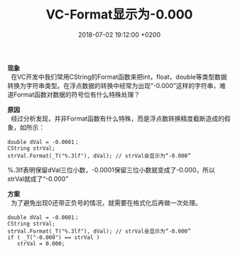 ﻿---
layout: post
title:  "VC-Format显示为-0.000"
date:   2018-07-02 19:12:00 +0200
categories: VC
---

**现象**  
&nbsp;&nbsp;在VC开发中我们常用CString的Format函数来把int，float，double等类型数据转换为字符串类型。在浮点数据的转换中经常为出现“-0.000”这样的字符串，难道Format函数对数据的符号位有什么特殊处理？

**原因**  
&nbsp;&nbsp;经过分析发现，并非Format函数有什么特殊，而是浮点数转换精度截断造成的假象，如所示：  
```
double dVal = -0.0001；
CString strVal;
strVal.Format(_T("%.3lf"), dVal); // strVal会显示为“-0.000”
```
%.3lf表明保留dVal三位小数，-0.0001保留三位小数就变成了-0.000，所以strVal就成了“-0.000”  

**方案**  
&nbsp;&nbsp;为了避免出现0还带正负号的情况，就需要在格式化后再做一次处理。  
```
double dVal = -0.0001；
CString strVal;
strVal.Format(_T("%.3lf"), dVal); // strVal会显示为“-0.000”
if ( _T("-0.000") == strVal )
   strVal = 0.000;
```
